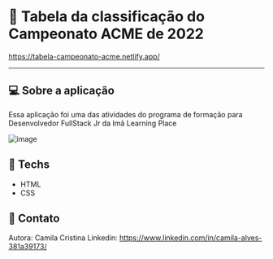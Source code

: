 # 📄 Tabela da classificação do Campeonato ACME de 2022
https://tabela-campeonato-acme.netlify.app/

---

## 💻 Sobre a aplicação

Essa aplicação foi uma das atividades do programa de formação para Desenvolvedor FullStack Jr da Imã Learning Place

![image](https://user-images.githubusercontent.com/92322675/176209578-a834fe61-8910-4f36-af93-080c0e8c08e0.png)


## 🚀 **Techs**

- HTML
- CSS


## 📱 Contato

Autora: Camila Cristina
Linkedin: https://www.linkedin.com/in/camila-alves-381a39173/
